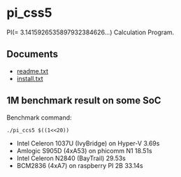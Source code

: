# pi_css5

PI(= 3.1415926535897932384626...) Calculation Program.

## Documents

- [readme.txt](readme.txt)
- [install.txt](install.txt)

## 1M benchmark result on some SoC

Benchmark command:

```shell
./pi_ccs5 $((1<<20))
```

- Intel Celeron 1037U (IvyBridge) on Hyper-V 3.69s
- Amlogic S905D (4xA53) on phicomm N1 18.51s
- Intel Celeron N2840 (BayTrail) 29.53s
- BCM2836 (4xA7) on raspberry PI 2B 33.14s
